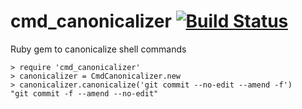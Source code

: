 # cmd_canonicalizer [![Build Status](https://travis-ci.org/amanya/cmd_canonicalizer.png?branch=master)](https://travis-ci.org/amanya/cmd_canonicalizer)

Ruby gem to canonicalize shell commands

```
> require 'cmd_canonicalizer'
> canonicalizer = CmdCanonicalizer.new
> canonicalizer.canonicalize('git commit --no-edit --amend -f')
"git commit -f --amend --no-edit"
```

